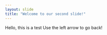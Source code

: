 ```yaml
---
layout: slide
title: "Welcome to our second slide!"
---
```

Hello, this is a test
Use the left arrow to go back!
